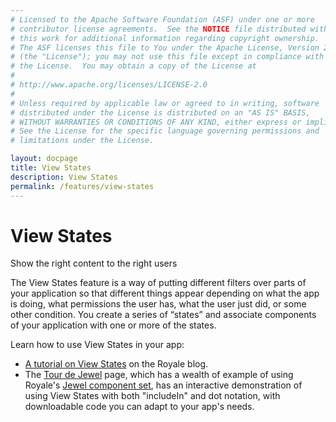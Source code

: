 ```yaml
---
# Licensed to the Apache Software Foundation (ASF) under one or more
# contributor license agreements.  See the NOTICE file distributed with
# this work for additional information regarding copyright ownership.
# The ASF licenses this file to You under the Apache License, Version 2.0
# (the "License"); you may not use this file except in compliance with
# the License.  You may obtain a copy of the License at
# 
# http://www.apache.org/licenses/LICENSE-2.0
# 
# Unless required by applicable law or agreed to in writing, software
# distributed under the License is distributed on an "AS IS" BASIS,
# WITHOUT WARRANTIES OR CONDITIONS OF ANY KIND, either express or implied.
# See the License for the specific language governing permissions and
# limitations under the License.

layout: docpage
title: View States
description: View States
permalink: /features/view-states
---
```


# View States

Show the right content to the right users

The View States feature is a way of putting different filters over parts of your application so that different things appear depending on what the app is doing, what permissions the user has, what the user just did, or some other condition. You create a series of “states” and associate components of your application with one or more of the states. 

Learn how to use View States in your app:

 * <a href="https://royale.apache.org/using-view-states-to-show-or-hide-content/" target="_blank">A tutorial on View States</a> on the Royale blog.
 * The <a href="https://royale.apache.org/tourdejewel/" target="_blank">Tour de Jewel</a> page, which has a wealth of example of using Royale's [Jewel component set](/component-sets/jewel), has an interactive demonstration of using View States with both "includeIn" and dot notation, with downloadable code you can adapt to your app's needs.
